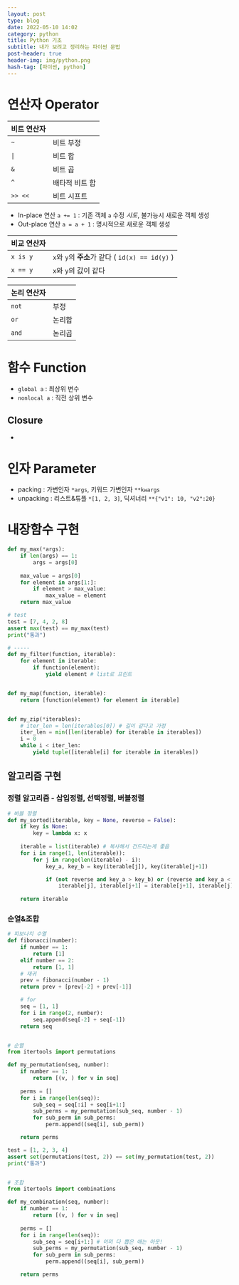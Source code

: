 ```yaml
---
layout: post
type: blog
date: 2022-05-10 14:02
category: python
title: Python 기초
subtitle: 내가 보려고 정리하는 파이썬 문법
post-header: true
header-img: img/python.png
hash-tag: [파이썬, python]
---
```


# 연산자 Operator

|비트 연산자| |
|---|---|
|`~`|비트 부정|
|<code>&#124;</code>|비트 합|
|`&`| 비트 곱|
|`^`|배타적 비트 합|
|`>> <<`|비트 시프트|

- In-place 연산 `a += 1` : 기존 객체 `a` 수정 *시도*, 불가능시 새로운 객체 생성
- Out-place 연산 `a = a + 1` : 명시적으로 새로운 객체 생성

|비교 연산자| |
|---|---|
|`x is y`|`x`와 `y`의 **주소**가 같다 ( `id(x) == id(y)` )|
|`x == y`|`x`와 `y`의 값이 같다|

|논리 연산자| |
|---|---|
|`not`|부정|
|`or`|논리합|
|`and`|논리곱|

# 함수 Function
- `global a` : 최상위 변수
- `nonlocal a` : 직전 상위 변수

## Closure
- 



# 인자 Parameter
- packing : 가변인자 `*args`, 키워드 가변인자 `**kwargs`
- unpacking : 리스트&튜플 `*[1, 2, 3]`, 딕셔너리 `**{"v1": 10, "v2":20}`


# 내장함수 구현
```python
def my_max(*args):
    if len(args) == 1:
        args = args[0]
    
    max_value = args[0]
    for element in args[1:]:
        if element > max_value:
            max_value = element
    return max_value

# test
test = [7, 4, 2, 8]
assert max(test) == my_max(test)
print("통과")

# -----
def my_filter(function, iterable):
    for element in iterable:
        if function(element):
            yield element # list로 프린트


def my_map(function, iterable):
    return [function(element) for element in iterable]


def my_zip(*iterables):
    # iter_len = len(iterables[0]) # 길이 같다고 가정
    iter_len = min([len(iterable) for iterable in iterables])
    i = 0
    while i < iter_len:
        yield tuple([iterable[i] for iterable in iterables])
```

## 알고리즘 구현
### 정렬 알고리즘 - 삽입정렬, 선택정렬, 버블정렬
```python
# 버블 정렬
def my_sorted(iterable, key = None, reverse = False):
    if key is None:
        key = lambda x: x
    
    iterable = list(iterable) # 복사해서 건드리는게 좋음
    for i in range(1, len(iterable)):
        for j in range(len(iterable) - i):
            key_a, key_b = key(iterable[j]), key(iterable[j+1])

            if (not reverse and key_a > key_b) or (reverse and key_a < key_b):
                iterable[j], iterable[j+1] = iterable[j+1], iterable[j] # tmp 변수 필요 없음
                
    return iterable
```
### 순열&조합
```python
# 피보나치 수열
def fibonacci(number):
    if number == 1:
        return [1]
    elif number == 2:
        return [1, 1]
    # 재귀
    prev = fibonacci(number - 1)
    return prev + [prev[-2] + prev[-1]]

    # for
    seq = [1, 1]
    for i in range(2, number):
        seq.append(seq[-2] + seq[-1])
    return seq


# 순열
from itertools import permutations

def my_permutation(seq, number):
    if number == 1:
        return [(v, ) for v in seq]
    
    perms = []
    for i in range(len(seq)):
        sub_seq = seq[:i] + seq[i+1:]
        sub_perms = my_permutation(sub_seq, number - 1)
        for sub_perm in sub_perms:
            perm.append((seq[i], sub_perm))

    return perms

test = [1, 2, 3, 4]
assert set(permutations(test, 2)) == set(my_permutation(test, 2))
print("통과")


# 조합
from itertools import combinations

def my_combination(seq, number):
    if number == 1:
        return [(v, ) for v in seq]
    
    perms = []
    for i in range(len(seq)):
        sub_seq = seq[i+1:] # 이미 다 뽑은 애는 아웃!
        sub_perms = my_permutation(sub_seq, number - 1)
        for sub_perm in sub_perms:
            perm.append((seq[i], sub_perm))

    return perms
```